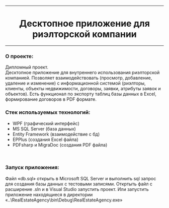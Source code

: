 <hr>
<h1 align="center">Десктопное приложение для риэлторской компании</h1>
<hr>
<div align="left">
  <h3>О проекте:</h3>
  <p>Дипломный проект. <br> Десктопное приложение для внутреннего использования риэлторской компанией. Позволяет взаимодействовать (просмотр, добавление, удаление и изменение) с информационной системой (риэлторы, клиенты, объекты недвижимости,
    договоры, заявки, атрибуты заявок и объектов). Есть функционал по экспорту таблиц базы данных в Excel, формирование договоров в PDF формате.</p>
<h3>Стек используемых технологий:</h3>
<ul>
  <li>WPF (графический интерфейс)</li>
  <li>MS SQL Server (база данных)</li>
  <li>Entity Framework (взаимодействие с бд)</li>
  <li>EPPlus (создания Excel файла)</li>
  <li>PDFsharp и MigraDoc (создания PDF файла)</li>
</ul>
<br>
<h3>Запуск приложения:</h3>
<p> Файл &#171db.sql&#187 открыть в Microsoft SQL Server и выполнить sql запрос для создания базы данных с тестовыми записями. Откртыть файл с расширение .sln и в Visual Studio запустить проект. 
  Или запустить приложение находящиеся в директории «..\RealEstateAgency\bin\Debug\RealEstateAgency.exe»</p>
</div>
